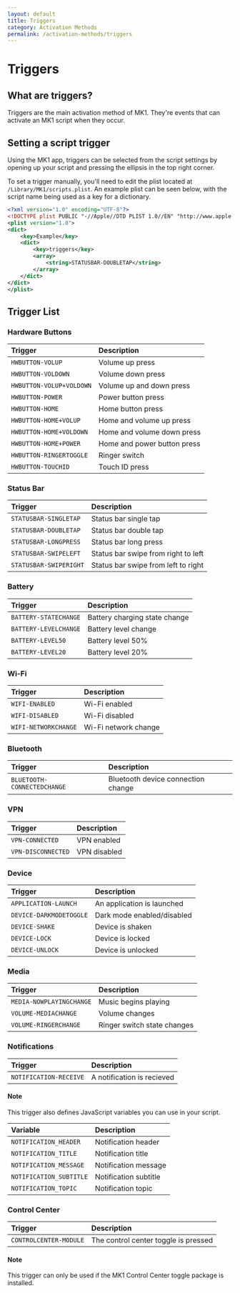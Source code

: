 ```yaml
---
layout: default
title: Triggers
category: Activation Methods
permalink: /activation-methods/triggers
---
```


# Triggers
## What are triggers?
Triggers are the main activation method of MK1. They're events that can activate an MK1 script when they occur.

## Setting a script trigger
Using the MK1 app, triggers can be selected from the script settings by opening up your script and pressing the ellipsis in the top right corner.

To set a trigger manually, you'll need to edit the plist located at `/Library/MK1/scripts.plist`. An example plist can be seen below, with the script name being used as a key for a dictionary.
```xml
<?xml version="1.0" encoding="UTF-8"?>
<!DOCTYPE plist PUBLIC "-//Apple//DTD PLIST 1.0//EN" "http://www.apple.com/DTDs/PropertyList-1.0.dtd">
<plist version="1.0">
<dict>
	<key>Example</key>
	<dict>
		<key>triggers</key>
		<array>
			<string>STATUSBAR-DOUBLETAP</string>
		</array>
	</dict>
</dict>
</plist>
```

## Trigger List
### Hardware Buttons

| Trigger | Description |
|:--|:--|
| `HWBUTTON-VOLUP`         | Volume up press |
| `HWBUTTON-VOLDOWN`       | Volume down press |
| `HWBUTTON-VOLUP+VOLDOWN` | Volume up and down press |
| `HWBUTTON-POWER`         | Power button press |
| `HWBUTTON-HOME`          | Home button press |
| `HWBUTTON-HOME+VOLUP`    | Home and volume up press |
| `HWBUTTON-HOME+VOLDOWN`  | Home and volume down press |
| `HWBUTTON-HOME+POWER`    | Home and power button press |
| `HWBUTTON-RINGERTOGGLE`  | Ringer switch |
| `HWBUTTON-TOUCHID`       | Touch ID press |

### Status Bar

| Trigger | Description |
|:--|:--|
| `STATUSBAR-SINGLETAP`  | Status bar single tap |
| `STATUSBAR-DOUBLETAP`  | Status bar double tap |
| `STATUSBAR-LONGPRESS`  | Status bar long press |
| `STATUSBAR-SWIPELEFT`  | Status bar swipe from right to left |
| `STATUSBAR-SWIPERIGHT` | Status bar swipe from left to right |

### Battery

| Trigger | Description |
|:--|:--|
| `BATTERY-STATECHANGE` | Battery charging state change |
| `BATTERY-LEVELCHANGE` | Battery level change |
| `BATTERY-LEVEL50`     | Battery level 50% |
| `BATTERY-LEVEL20`     | Battery level 20% |

### Wi-Fi

| Trigger | Description |
|:--|:--|
| `WIFI-ENABLED`       | Wi-Fi enabled |
| `WIFI-DISABLED`      | Wi-Fi disabled |
| `WIFI-NETWORKCHANGE` | Wi-Fi network change |

### Bluetooth

| Trigger | Description |
|:--|:--|
| `BLUETOOTH-CONNECTEDCHANGE` | Bluetooth device connection change |

### VPN

| Trigger | Description |
|:--|:--|
| `VPN-CONNECTED`    | VPN enabled |
| `VPN-DISCONNECTED` | VPN disabled |

### Device

| Trigger | Description |
|:--|:--|
| `APPLICATION-LAUNCH`    | An application is launched |
| `DEVICE-DARKMODETOGGLE` | Dark mode enabled/disabled |
| `DEVICE-SHAKE`          | Device is shaken |
| `DEVICE-LOCK`           | Device is locked |
| `DEVICE-UNLOCK`         | Device is unlocked |

### Media

| Trigger | Description |
|:--|:--|
| `MEDIA-NOWPLAYINGCHANGE` | Music begins playing |
| `VOLUME-MEDIACHANGE`     | Volume changes |
| `VOLUME-RINGERCHANGE`    | Ringer switch state changes |

### Notifications

| Trigger | Description |
|:--|:--|
| `NOTIFICATION-RECEIVE` | A notification is recieved |

#### Note
This trigger also defines JavaScript variables you can use in your script.  

| Variable | Description |
|:--|:--|
| `NOTIFICATION_HEADER` | Notification header |
| `NOTIFICATION_TITLE` | Notification title |
| `NOTIFICATION_MESSAGE` | Notification message |
| `NOTIFICATION_SUBTITLE` | Notification subtitle |
| `NOTIFICATION_TOPIC` | Notification topic |

### Control Center

| Trigger | Description |
|:--|:--|
| `CONTROLCENTER-MODULE` | The control center toggle is pressed |

#### Note
This trigger can only be used if the MK1 Control Center toggle package is installed.
